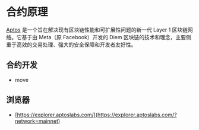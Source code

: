 # 合约原理

[Aptos](https://aptos.dev/) 是一个旨在解决现有区块链性能和可扩展性问题的新一代 Layer 1 区块链网络。它基于由 Meta（原 Facebook）开发的 Diem 区块链的技术和理念，主要侧重于高效的交易处理、强大的安全保障和开发者友好性。

<DocsAD/>

## 合约开发

* move


## 浏览器

* [https://explorer.aptoslabs.com/](https://explorer.aptoslabs.com/?network=mainnet)